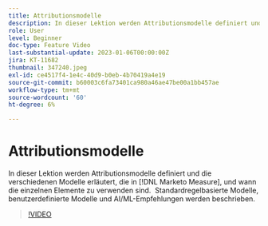 ```yaml
---
title: Attributionsmodelle
description: In dieser Lektion werden Attributionsmodelle definiert und die verschiedenen Modelle erläutert, die in [!DNL Marketo Measure], und wann die einzelnen Elemente zu verwenden sind.  Standardregelbasierte Modelle, benutzerdefinierte Modelle und AI/ML-Empfehlungen werden beschrieben.
role: User
level: Beginner
doc-type: Feature Video
last-substantial-update: 2023-01-06T00:00:00Z
jira: KT-11682
thumbnail: 347240.jpeg
exl-id: ce4517f4-1e4c-40d9-b0eb-4b70419a4e19
source-git-commit: b60003c6fa73401ca980a46ae47be00a1bb457ae
workflow-type: tm+mt
source-wordcount: '60'
ht-degree: 6%

---
```


# Attributionsmodelle

In dieser Lektion werden Attributionsmodelle definiert und die verschiedenen Modelle erläutert, die in [!DNL Marketo Measure], und wann die einzelnen Elemente zu verwenden sind.  Standardregelbasierte Modelle, benutzerdefinierte Modelle und AI/ML-Empfehlungen werden beschrieben.

>[!VIDEO](https://video.tv.adobe.com/v/347240/?quality=12&learn=on)
